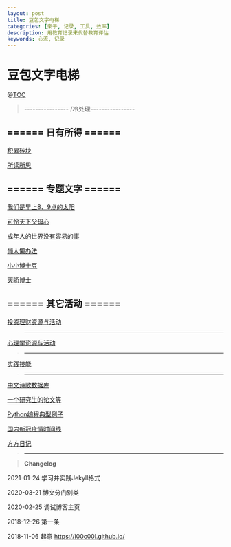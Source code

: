 ```yaml
---
layout: post
title: 豆包文字电梯
categories: [亲子, 记录, 工具, 效率]
description: 用教育记录来代替教育评估
keywords: 心流, 记录
---
```




# 豆包文字电梯

@[TOC](文字电梯)


> ---------------- /冷处理----------------





## ====== 日有所得 ====== 

[积累砖块](https://github.com/l00c00l/l00c00l.github.io/blob/master/_posts/blog/2020-12-26-Cards%2BNotes.md)

[所读所思](https://github.com/l00c00l/l00c00l.github.io/blob/master/_drafts\2020-07-17-LCL's_reading_notes.md)



## ====== 专题文字 ======

[我们是早上8、9点的太阳](https://github.com/l00c00l/l00c00l.github.io/blob/master/_posts/blog/2020-12-26-for_kids.md) 

[可怜天下父母心](https://github.com/l00c00l/l00c00l.github.io/blob/master/_posts/blog/2020-12-26-for_parents.md) 

[成年人的世界没有容易的事](https://github.com/l00c00l/l00c00l.github.io/blob/master/_posts/blog/2020-12-26-for_adults.md) 

[懒人懒办法](https://github.com/l00c00l/l00c00l.github.io/blob/master/_posts/blog/2020-12-26-Efficiency.md)

[小小博士豆](https://github.com/l00c00l/l00c00l.github.io/blob/master/_posts/blog/2020-12-26-Mini_Dr.Bean.md) 


 [天骄博士]( https://github.com/PepperJao)  



## ====== 其它活动 ======


 [投资理财资源与活动](https://github.com/l00c00l/l00c00l.github.io/blob/master/_posts/blog/2020-12-26-investment.md)


> ----------------------------------------------------------------------------------


 [心理学资源与活动](https://github.com/l00c00l/l00c00l.github.io/blob/master/_posts/blog/2020-07-17-Cognitive_psychology.md)


> ----------------------------------------------------------------------------------

[实践技能](https://github.com/l00c00l/l00c00l.github.io/blob/master/_posts/blog\2020-12-26-Practice.md)


> ----------------------------------------------------------------------------------

[中文诗歌数据库](https://github.com/l00c00l/chinese-poetry/blob/master/README.md)

[一个研究生的论文等](https://github.com/xiahouzuoxin/notes/tree/master/essays)

[Python编程典型例子](https://github.com/l00c00l/python-small-examples)

[国内新冠疫情时间线](https://github.com/l00c00l/wuhan2020-timeline/blob/master/%E6%97%B6%E9%97%B4%E7%BA%BFTIMELINE.md)

[方方日记](https://github.com/l00c00l/LCL_Blog/blob/master/FF_diary.md)

> ----------------------------------------------------------------------------------



>**Changelog**  

2021-01-24 学习并实践Jekyll格式

2020-03-21 博文分门别类

2020-02-25 调试博客主页

2018-12-26 第一条

2018-11-06  起意  https://l00c00l.github.io/
